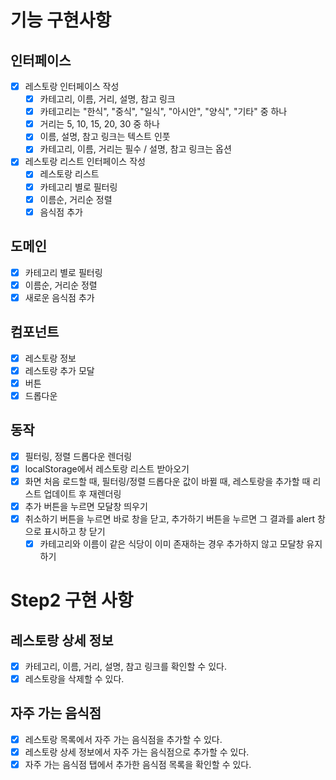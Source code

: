 # 기능 구현사항

## 인터페이스

- [x] 레스토랑 인터페이스 작성
  - [x] 카테고리, 이름, 거리, 설명, 참고 링크
  - [x] 카테고리는 "한식", "중식", "일식", "아시안", "양식", "기타" 중 하나
  - [x] 거리는 5, 10, 15, 20, 30 중 하나
  - [x] 이름, 설명, 참고 링크는 텍스트 인풋
  - [x] 카테고리, 이름, 거리는 필수 / 설명, 참고 링크는 옵션
- [x] 레스토랑 리스트 인터페이스 작성
  - [x] 레스토랑 리스트
  - [x] 카테고리 별로 필터링
  - [x] 이름순, 거리순 정렬
  - [x] 음식점 추가

## 도메인

- [x] 카테고리 별로 필터링
- [x] 이름순, 거리순 정렬
- [x] 새로운 음식점 추가

## 컴포넌트

- [x] 레스토랑 정보
- [x] 레스토랑 추가 모달
- [x] 버튼
- [x] 드롭다운

## 동작

- [x] 필터링, 정렬 드롭다운 렌더링
- [x] localStorage에서 레스토랑 리스트 받아오기
- [x] 화면 처음 로드할 때, 필터링/정렬 드롭다운 값이 바뀔 때, 레스토랑을 추가할 때 리스트 업데이트 후 재렌더링
- [x] 추가 버튼을 누르면 모달창 띄우기
- [x] 취소하기 버튼을 누르면 바로 창을 닫고, 추가하기 버튼을 누르면 그 결과를 alert 창으로 표시하고 창 닫기
  - [x] 카테고리와 이름이 같은 식당이 이미 존재하는 경우 추가하지 않고 모달창 유지하기

# Step2 구현 사항

## 레스토랑 상세 정보

- [x] 카테고리, 이름, 거리, 설명, 참고 링크를 확인할 수 있다.
- [x] 레스토랑을 삭제할 수 있다.

## 자주 가는 음식점

- [x] 레스토랑 목록에서 자주 가는 음식점을 추가할 수 있다.
- [x] 레스토랑 상세 정보에서 자주 가는 음식점으로 추가할 수 있다.
- [x] 자주 가는 음식점 탭에서 추가한 음식점 목록을 확인할 수 있다.
